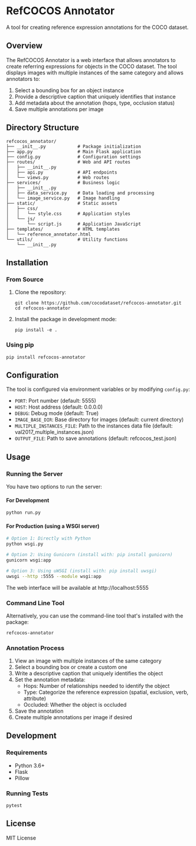 # RefCOCOS Annotator

A tool for creating reference expression annotations for the COCO dataset.

## Overview

The RefCOCOS Annotator is a web interface that allows annotators to create referring expressions for objects in the COCO dataset. The tool displays images with multiple instances of the same category and allows annotators to:

1. Select a bounding box for an object instance
2. Provide a descriptive caption that uniquely identifies that instance
3. Add metadata about the annotation (hops, type, occlusion status)
4. Save multiple annotations per image

## Directory Structure

```
refcocos_annotator/
├── __init__.py            # Package initialization
├── app.py                 # Main Flask application
├── config.py              # Configuration settings
├── routes/                # Web and API routes
│   ├── __init__.py
│   ├── api.py             # API endpoints
│   └── views.py           # Web routes
├── services/              # Business logic
│   ├── __init__.py
│   ├── data_service.py    # Data loading and processing
│   └── image_service.py   # Image handling
├── static/                # Static assets
│   ├── css/
│   │   └── style.css      # Application styles
│   └── js/
│       └── script.js      # Application JavaScript
├── templates/             # HTML templates
│   └── reference_annotator.html
└── utils/                 # Utility functions
    └── __init__.py
```

## Installation

### From Source

1. Clone the repository:
   ```
   git clone https://github.com/cocodataset/refcocos-annotator.git
   cd refcocos-annotator
   ```

2. Install the package in development mode:
   ```
   pip install -e .
   ```

### Using pip

```
pip install refcocos-annotator
```

## Configuration

The tool is configured via environment variables or by modifying `config.py`:

- `PORT`: Port number (default: 5555)
- `HOST`: Host address (default: 0.0.0.0)
- `DEBUG`: Debug mode (default: True)
- `IMAGE_BASE_DIR`: Base directory for images (default: current directory)
- `MULTIPLE_INSTANCES_FILE`: Path to the instances data file (default: val2017_multiple_instances.json)
- `OUTPUT_FILE`: Path to save annotations (default: refcocos_test.json)

## Usage

### Running the Server

You have two options to run the server:

#### For Development

```bash
python run.py
```

#### For Production (using a WSGI server)

```bash
# Option 1: Directly with Python
python wsgi.py

# Option 2: Using Gunicorn (install with: pip install gunicorn)
gunicorn wsgi:app

# Option 3: Using uWSGI (install with: pip install uwsgi)
uwsgi --http :5555 --module wsgi:app
```

The web interface will be available at http://localhost:5555

### Command Line Tool

Alternatively, you can use the command-line tool that's installed with the package:

```bash
refcocos-annotator
```

### Annotation Process

1. View an image with multiple instances of the same category
2. Select a bounding box or create a custom one
3. Write a descriptive caption that uniquely identifies the object
4. Set the annotation metadata:
   - Hops: Number of relationships needed to identify the object
   - Type: Categorize the reference expression (spatial, exclusion, verb, attribute)
   - Occluded: Whether the object is occluded
5. Save the annotation
6. Create multiple annotations per image if desired

## Development

### Requirements

- Python 3.6+
- Flask
- Pillow

### Running Tests

```
pytest
```

## License

MIT License